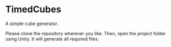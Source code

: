 # TimedCubes
A simple cube generator.

Please clone the repository wherever you like. Then, open the project folder using Unity. It will generate all required files.
